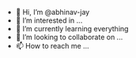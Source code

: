 - 👋 Hi, I’m @abhinav-jay
- 👀 I’m interested in ...
- 🌱 I’m currently learning everything
- 💞️ I’m looking to collaborate on ...
- 📫 How to reach me ...

<!---
abhinav-jay/abhinav-jay is a ✨ special ✨ repository because its `README.md` (this file) appears on your GitHub profile.
You can click the Preview link to take a look at your changes.
--->
